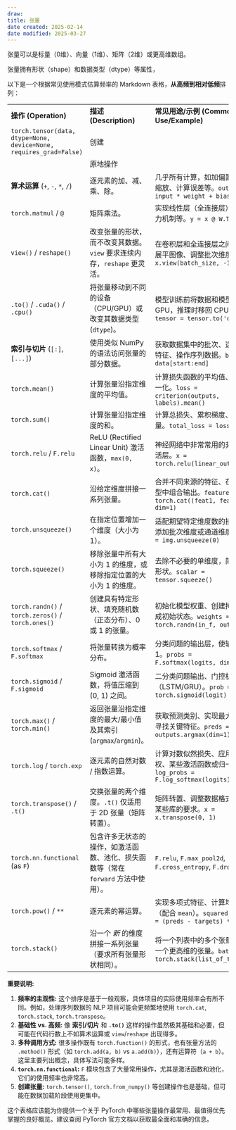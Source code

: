 ```yaml
---
draw:
title: 张量
date created: 2025-02-14
date modified: 2025-03-27
---
```


张量可以是标量（0维）、向量（1维）、矩阵（2维）或更高维数组。

张量拥有形状（shape）和数据类型（dtype）等属性，

以下是一个根据常见使用模式估算频率的 Markdown 表格，**从高频到相对低频**排列：

|                                                                    |                                                |                                                                     |
| ------------------------------------------------------------------ | ---------------------------------------------- | ------------------------------------------------------------------- |
| **操作 (Operation)**                                                 | **描述 (Description)**                           | **常见用途/示例 (Common Use/Example)**                                    |
| `torch.tensor(data, dtype=None, device=None, requires_grad=False)` | 创建                                             |                                                                     |
|                                                                    | 原地操作                                           |                                                                     |
| **算术运算** (`+`, `-`, `*`, `/`)                                      | 逐元素的加、减、乘、除。| 几乎所有计算，如加偏置、特征缩放、计算误差等。`output = input * weight + bias`            |
| `torch.matmul` / `@`                                               | 矩阵乘法。| 实现线性层（全连接层）、注意力机制等。`y = x @ W.T + b`                               |
| `view()` / `reshape()`                                             | 改变张量的形状，而不改变其数据。`view` 要求连续内存，`reshape` 更灵活。| 在卷积层和全连接层之间转换、展平图像、调整批次维度。`x = x.view(batch_size, -1)`             |
| `.to()` / `.cuda()` / `.cpu()`                                     | 将张量移动到不同的设备（CPU/GPU）或改变其数据类型 (`dtype`)。| 模型训练前将数据和模型移到 GPU，推理时移回 CPU。`tensor = tensor.to('cuda')`           |
| **索引与切片** (`[:]`, `[...]`)                                         | 使用类似 NumPy 的语法访问张量的部分数据。| 获取数据集中的批次、选择特定特征、操作序列数据。`batch = data[start:end]`                  |
| `torch.mean()`                                                     | 计算张量沿指定维度的平均值。| 计算损失函数的平均值、特征归一化。`loss = criterion(outputs, labels).mean()`        |
| `torch.sum()`                                                      | 计算张量沿指定维度的和。| 计算总损失、累积梯度、统计数量。`total_loss = loss.sum()`                          |
| `torch.relu` / `F.relu`                                            | ReLU (Rectified Linear Unit) 激活函数，`max(0, x)`。| 神经网络中非常常用的非线性激活层。`x = torch.relu(linear_output)`                   |
| `torch.cat()`                                                      | 沿给定维度拼接一系列张量。| 合并不同来源的特征、在序列模型中组合输出。`features = torch.cat((feat1, feat2), dim=1)` |
| `torch.unsqueeze()`                                                | 在指定位置增加一个维度（大小为 1）。| 适配期望特定维度数的操作，如添加批次维度或通道维度。`img = img.unsqueeze(0)`                 |
| `torch.squeeze()`                                                  | 移除张量中所有大小为 1 的维度，或移除指定位置的大小为 1 的维度。| 去除不必要的单维度，简化张量形状。`scalar = tensor.squeeze()`                       |
| `torch.randn()` / `torch.zeros()` / `torch.ones()`                 | 创建具有特定形状、填充随机数（正态分布）、0 或 1 的张量。| 初始化模型权重、创建掩码、生成初始状态。`weights = torch.randn(in_f, out_f)`           |
| `torch.softmax` / `F.softmax`                                      | 将张量转换为概率分布。| 分类问题的输出层，使输出和为 1。`probs = F.softmax(logits, dim=-1)`               |
| `torch.sigmoid` / `F.sigmoid`                                      | Sigmoid 激活函数，将值压缩到 (0, 1) 之间。| 二分类问题输出、门控机制（LSTM/GRU）。`prob = torch.sigmoid(logit)`               |
| `torch.max()` / `torch.min()`                                      | 返回张量沿指定维度的最大/最小值及其索引 (`argmax`/`argmin`)。| 获取预测类别、实现最大池化、寻找关键特征。`preds = outputs.argmax(dim=1)`               |
| `torch.log` / `torch.exp`                                          | 逐元素的自然对数 / 指数运算。| 计算对数似然损失、应用指数加权、某些激活函数或归一化。`log_probs = F.log_softmax(logits)`     |
| `torch.transpose()` / `.t()`                                       | 交换张量的两个维度。`.t()` 仅适用于 2D 张量（矩阵转置）。| 矩阵转置、调整数据格式以匹配某些库的要求。`x = x.transpose(0, 1)`                       |
| `torch.nn.functional` (as `F`)                                     | 包含许多无状态的操作，如激活函数、池化、损失函数等（常在 `forward` 方法中使用）。| `F.relu`, `F.max_pool2d`, `F.cross_entropy`, `F.dropout`            |
| `torch.pow()` / `**`                                               | 逐元素的幂运算。| 实现多项式特征、计算均方误差（配合 `mean`）。`squared_error = (preds - targets) ** 2` |
| `torch.stack()`                                                    | 沿一个 _新_ 的维度拼接一系列张量（要求所有张量形状相同）。| 将一个列表中的多个张量合并成一个更高维的张量。`batch = torch.stack(list_of_tensors)`      |

**重要说明:**

1. **频率的主观性:** 这个排序是基于一般观察，具体项目的实际使用频率会有所不同。例如，处理序列数据的 NLP 项目可能会更频繁地使用 `torch.cat`, `torch.stack`, `torch.transpose`。
2. **基础性 vs. 高频:** 像 **索引/切片** 和 **`.to()`** 这样的操作虽然极其基础和必要，但可能在代码行数上不如算术运算或 `view`/`reshape` 出现得多。
3. **多种调用方式:** 很多操作既有 `torch.function()` 的形式，也有张量方法的 `.method()` 形式（如 `torch.add(a, b)` vs `a.add(b)`），还有运算符（`a + b`）。这里主要列出概念，具体写法可能多样。
4. **`torch.nn.functional`:** `F` 模块包含了大量常用操作，尤其是激活函数和池化，它们的使用频率也非常高。
5. **创建张量:** `torch.tensor()`, `torch.from_numpy()` 等创建操作也是基础，但可能在数据加载阶段使用更集中。

这个表格应该能为你提供一个关于 PyTorch 中哪些张量操作最常用、最值得优先掌握的良好概览。建议查阅 PyTorch 官方文档以获取最全面和准确的信息。
